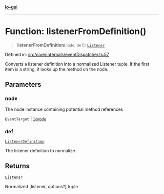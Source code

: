 [**io-gui**](../README.md)

***

# Function: listenerFromDefinition()

> **listenerFromDefinition**(`node`, `def`): [`Listener`](../type-aliases/Listener.md)

Defined in: [src/core/internals/eventDispatcher.ts:57](https://github.com/io-gui/io/blob/main/src/core/internals/eventDispatcher.ts#L57)

Converts a listener definition into a normalized Listener tuple.
If the first item is a string, it looks up the method on the node.

## Parameters

### node

The node instance containing potential method references

`EventTarget` | [`IoNode`](../classes/IoNode.md)

### def

[`ListenerDefinition`](../type-aliases/ListenerDefinition.md)

The listener definition to normalize

## Returns

[`Listener`](../type-aliases/Listener.md)

Normalized [listener, options?] tuple
